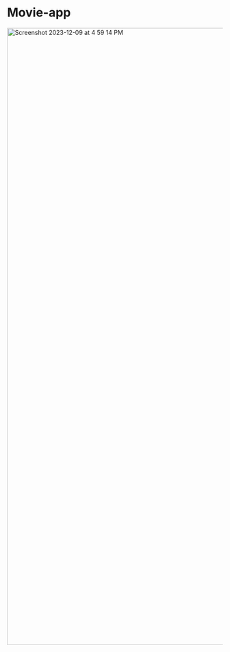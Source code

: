 # Movie-app

<img width="1440" alt="Screenshot 2023-12-09 at 4 59 14 PM" src="https://github.com/Sarfaraz0730/Movie-app/assets/72138410/dd14840c-8eb5-4d23-810c-0cfaa9d78f11">
